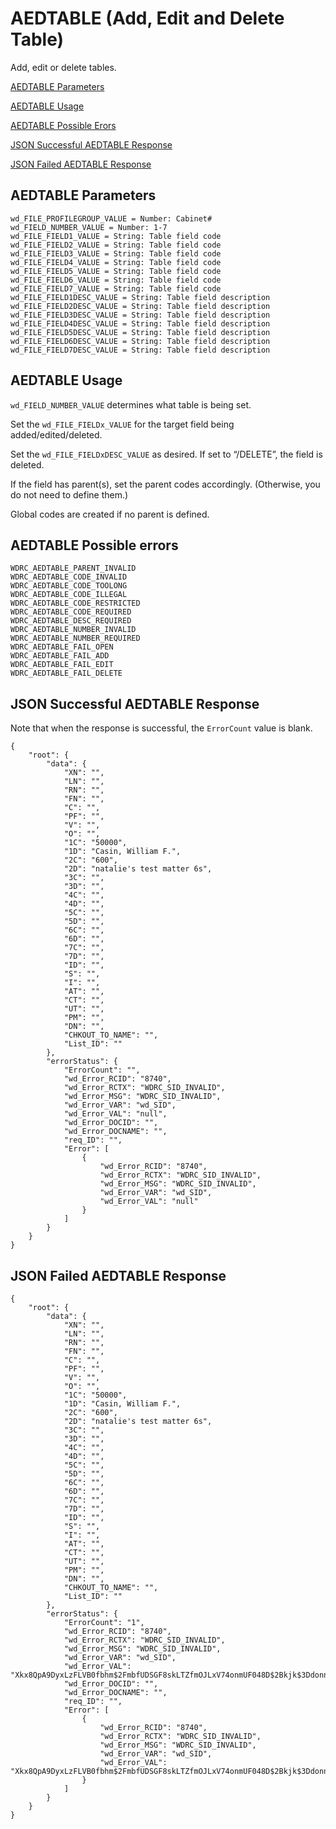 AEDTABLE (Add, Edit and Delete Table)
=====================================

Add, edit or delete tables.

[AEDTABLE Parameters](#aedtable-parameters)

[AEDTABLE Usage](#aedtable-usage)

[AEDTABLE Possible Erors](#aedtable-possible-errors)

[JSON Successful AEDTABLE Response](#json-successful-aedtable-response)

[JSON Failed AEDTABLE Response](#json-failed-aedtable-response)

## AEDTABLE Parameters

```
wd_FILE_PROFILEGROUP_VALUE = Number: Cabinet#
wd_FIELD_NUMBER_VALUE = Number: 1-7
wd_FILE_FIELD1_VALUE = String: Table field code
wd_FILE_FIELD2_VALUE = String: Table field code
wd_FILE_FIELD3_VALUE = String: Table field code
wd_FILE_FIELD4_VALUE = String: Table field code
wd_FILE_FIELD5_VALUE = String: Table field code
wd_FILE_FIELD6_VALUE = String: Table field code
wd_FILE_FIELD7_VALUE = String: Table field code
wd_FILE_FIELD1DESC_VALUE = String: Table field description
wd_FILE_FIELD2DESC_VALUE = String: Table field description
wd_FILE_FIELD3DESC_VALUE = String: Table field description
wd_FILE_FIELD4DESC_VALUE = String: Table field description
wd_FILE_FIELD5DESC_VALUE = String: Table field description
wd_FILE_FIELD6DESC_VALUE = String: Table field description
wd_FILE_FIELD7DESC_VALUE = String: Table field description
```

## AEDTABLE Usage

`wd_FIELD_NUMBER_VALUE` determines what table is being set.

Set the `wd_FILE_FIELDx_VALUE` for the target field being added/edited/deleted.

Set the `wd_FILE_FIELDxDESC_VALUE` as desired. If set to “/DELETE”, the field is deleted.

If the field has parent(s), set the parent codes accordingly. (Otherwise, you do not need to define them.)

Global codes are created if no parent is defined.

## AEDTABLE Possible errors
```
WDRC_AEDTABLE_PARENT_INVALID
WDRC_AEDTABLE_CODE_INVALID
WDRC_AEDTABLE_CODE_TOOLONG
WDRC_AEDTABLE_CODE_ILLEGAL
WDRC_AEDTABLE_CODE_RESTRICTED
WDRC_AEDTABLE_CODE_REQUIRED
WDRC_AEDTABLE_DESC_REQUIRED
WDRC_AEDTABLE_NUMBER_INVALID
WDRC_AEDTABLE_NUMBER_REQUIRED
WDRC_AEDTABLE_FAIL_OPEN
WDRC_AEDTABLE_FAIL_ADD
WDRC_AEDTABLE_FAIL_EDIT
WDRC_AEDTABLE_FAIL_DELETE

```

## JSON Successful AEDTABLE Response
Note that when the response is successful, the `ErrorCount` value is blank. 

```
{
    "root": {
        "data": {
            "XN": "",
            "LN": "",
            "RN": "",
            "FN": "",
            "C": "",
            "PF": "",
            "V": "",
            "O": "",
            "1C": "50000",
            "1D": "Casin, William F.",
            "2C": "600",
            "2D": "natalie's test matter 6s",
            "3C": "",
            "3D": "",
            "4C": "",
            "4D": "",
            "5C": "",
            "5D": "",
            "6C": "",
            "6D": "",
            "7C": "",
            "7D": "",
            "ID": "",
            "S": "",
            "I": "",
            "AT": "",
            "CT": "",
            "UT": "",
            "PM": "",
            "DN": "",
            "CHKOUT_TO_NAME": "",
            "List_ID": ""
        },
        "errorStatus": {
            "ErrorCount": "",
            "wd_Error_RCID": "8740",
            "wd_Error_RCTX": "WDRC_SID_INVALID",
            "wd_Error_MSG": "WDRC_SID_INVALID",
            "wd_Error_VAR": "wd_SID",
            "wd_Error_VAL": "null",
            "wd_Error_DOCID": "",
            "wd_Error_DOCNAME": "",
            "req_ID": "",
            "Error": [
                {
                    "wd_Error_RCID": "8740",
                    "wd_Error_RCTX": "WDRC_SID_INVALID",
                    "wd_Error_MSG": "WDRC_SID_INVALID",
                    "wd_Error_VAR": "wd_SID",
                    "wd_Error_VAL": "null"
                }
            ]
        }
    }
}
```

## JSON Failed AEDTABLE Response

```
{
    "root": {
        "data": {
            "XN": "",
            "LN": "",
            "RN": "",
            "FN": "",
            "C": "",
            "PF": "",
            "V": "",
            "O": "",
            "1C": "50000",
            "1D": "Casin, William F.",
            "2C": "600",
            "2D": "natalie's test matter 6s",
            "3C": "",
            "3D": "",
            "4C": "",
            "4D": "",
            "5C": "",
            "5D": "",
            "6C": "",
            "6D": "",
            "7C": "",
            "7D": "",
            "ID": "",
            "S": "",
            "I": "",
            "AT": "",
            "CT": "",
            "UT": "",
            "PM": "",
            "DN": "",
            "CHKOUT_TO_NAME": "",
            "List_ID": ""
        },
        "errorStatus": {
            "ErrorCount": "1",
            "wd_Error_RCID": "8740",
            "wd_Error_RCTX": "WDRC_SID_INVALID",
            "wd_Error_MSG": "WDRC_SID_INVALID",
            "wd_Error_VAR": "wd_SID",
            "wd_Error_VAL": "Xkx8QpA9DyxLzFLVB0fbhm$2FmbfUDSGF8skLTZfmOJLxV74onmUF048D$2Bkjk$3Ddonna",
            "wd_Error_DOCID": "",
            "wd_Error_DOCNAME": "",
            "req_ID": "",
            "Error": [
                {
                    "wd_Error_RCID": "8740",
                    "wd_Error_RCTX": "WDRC_SID_INVALID",
                    "wd_Error_MSG": "WDRC_SID_INVALID",
                    "wd_Error_VAR": "wd_SID",
                    "wd_Error_VAL": "Xkx8QpA9DyxLzFLVB0fbhm$2FmbfUDSGF8skLTZfmOJLxV74onmUF048D$2Bkjk$3Ddonna"
                }
            ]
        }
    }
}
```
